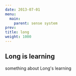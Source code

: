 ```yaml
---
date: 2013-07-01
menu:
  main:
    parent: sense system
prev: 
title: long
weight: 1000
---
```


## Long is learning

something about Long's learning
